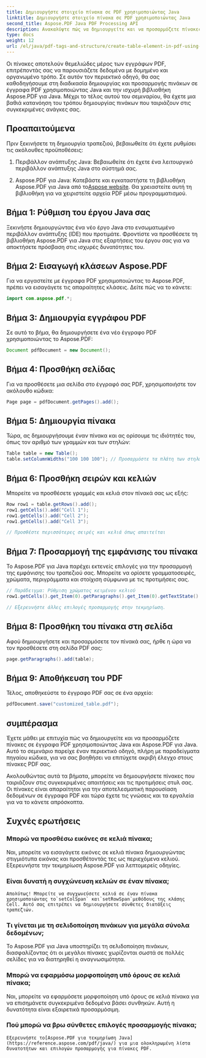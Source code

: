 ```yaml
---
title: Δημιουργήστε στοιχείο πίνακα σε PDF χρησιμοποιώντας Java
linktitle: Δημιουργήστε στοιχείο πίνακα σε PDF χρησιμοποιώντας Java
second_title: Aspose.PDF Java PDF Processing API
description: Ανακαλύψτε πώς να δημιουργείτε και να προσαρμόζετε πίνακες σε έγγραφα PDF χρησιμοποιώντας Java και Aspose.PDF για Java. Ακολουθήστε τον λεπτομερή οδηγό μας με παραδείγματα πηγαίου κώδικα για ακριβή έλεγχο των πινάκων PDF σας.
type: docs
weight: 12
url: /el/java/pdf-tags-and-structure/create-table-element-in-pdf-using-java/
---
```



Οι πίνακες αποτελούν θεμελιώδες μέρος των εγγράφων PDF, επιτρέποντάς σας να παρουσιάζετε δεδομένα με δομημένο και οργανωμένο τρόπο. Σε αυτόν τον περιεκτικό οδηγό, θα σας καθοδηγήσουμε στη διαδικασία δημιουργίας και προσαρμογής πινάκων σε έγγραφα PDF χρησιμοποιώντας Java και την ισχυρή βιβλιοθήκη Aspose.PDF για Java. Μέχρι το τέλος αυτού του σεμιναρίου, θα έχετε μια βαθιά κατανόηση του τρόπου δημιουργίας πινάκων που ταιριάζουν στις συγκεκριμένες ανάγκες σας.

## Προαπαιτούμενα

Πριν ξεκινήσετε τη δημιουργία τραπεζιού, βεβαιωθείτε ότι έχετε ρυθμίσει τις ακόλουθες προϋποθέσεις:

1. Περιβάλλον ανάπτυξης Java: Βεβαιωθείτε ότι έχετε ένα λειτουργικό περιβάλλον ανάπτυξης Java στο σύστημά σας.

2.  Aspose.PDF για Java: Κατεβάστε και εγκαταστήστε τη βιβλιοθήκη Aspose.PDF για Java από το[Aspose website](https://releases.aspose.com/pdf/java/). Θα χρειαστείτε αυτή τη βιβλιοθήκη για να χειριστείτε αρχεία PDF μέσω προγραμματισμού.

## Βήμα 1: Ρύθμιση του έργου Java σας

Ξεκινήστε δημιουργώντας ένα νέο έργο Java στο ενσωματωμένο περιβάλλον ανάπτυξης (IDE) που προτιμάτε. Φροντίστε να προσθέσετε τη βιβλιοθήκη Aspose.PDF για Java στις εξαρτήσεις του έργου σας για να αποκτήσετε πρόσβαση στις ισχυρές δυνατότητες του.

## Βήμα 2: Εισαγωγή κλάσεων Aspose.PDF

Για να εργαστείτε με έγγραφα PDF χρησιμοποιώντας το Aspose.PDF, πρέπει να εισαγάγετε τις απαραίτητες κλάσεις. Δείτε πώς να το κάνετε:

```java
import com.aspose.pdf.*;
```

## Βήμα 3: Δημιουργία εγγράφου PDF

Σε αυτό το βήμα, θα δημιουργήσετε ένα νέο έγγραφο PDF χρησιμοποιώντας το Aspose.PDF:

```java
Document pdfDocument = new Document();
```

## Βήμα 4: Προσθήκη σελίδας

Για να προσθέσετε μια σελίδα στο έγγραφό σας PDF, χρησιμοποιήστε τον ακόλουθο κώδικα:

```java
Page page = pdfDocument.getPages().add();
```

## Βήμα 5: Δημιουργία πίνακα

Τώρα, ας δημιουργήσουμε έναν πίνακα και ας ορίσουμε τις ιδιότητές του, όπως τον αριθμό των γραμμών και των στηλών:

```java
Table table = new Table();
table.setColumnWidths("100 100 100"); // Προσαρμόστε τα πλάτη των στηλών όπως απαιτείται
```

## Βήμα 6: Προσθήκη σειρών και κελιών

Μπορείτε να προσθέσετε γραμμές και κελιά στον πίνακά σας ως εξής:

```java
Row row1 = table.getRows().add();
row1.getCells().add("Cell 1");
row1.getCells().add("Cell 2");
row1.getCells().add("Cell 3");

// Προσθέστε περισσότερες σειρές και κελιά όπως απαιτείται
```

## Βήμα 7: Προσαρμογή της εμφάνισης του πίνακα

Το Aspose.PDF για Java παρέχει εκτενείς επιλογές για την προσαρμογή της εμφάνισης του τραπεζιού σας. Μπορείτε να ορίσετε γραμματοσειρές, χρώματα, περιγράμματα και στοίχιση σύμφωνα με τις προτιμήσεις σας.

```java
// Παράδειγμα: Ρύθμιση χρώματος κειμένου κελιού
row1.getCells().get_Item(0).getParagraphs().get_Item(0).getTextState().setForegroundColor(Color.getRed());

// Εξερευνήστε άλλες επιλογές προσαρμογής στην τεκμηρίωση.
```

## Βήμα 8: Προσθήκη του πίνακα στη σελίδα

Αφού δημιουργήσετε και προσαρμόσετε τον πίνακά σας, ήρθε η ώρα να τον προσθέσετε στη σελίδα PDF σας:

```java
page.getParagraphs().add(table);
```

## Βήμα 9: Αποθήκευση του PDF

Τέλος, αποθηκεύστε το έγγραφο PDF σας σε ένα αρχείο:

```java
pdfDocument.save("customized_table.pdf");
```

## συμπέρασμα

Έχετε μάθει με επιτυχία πώς να δημιουργείτε και να προσαρμόζετε πίνακες σε έγγραφα PDF χρησιμοποιώντας Java και Aspose.PDF για Java. Αυτό το σεμινάριο παρείχε έναν περιεκτικό οδηγό, πλήρη με παραδείγματα πηγαίου κώδικα, για να σας βοηθήσει να επιτύχετε ακριβή έλεγχο στους πίνακες PDF σας.

Ακολουθώντας αυτά τα βήματα, μπορείτε να δημιουργήσετε πίνακες που ταιριάζουν στις συγκεκριμένες απαιτήσεις και τις προτιμήσεις στυλ σας. Οι πίνακες είναι απαραίτητοι για την αποτελεσματική παρουσίαση δεδομένων σε έγγραφα PDF και τώρα έχετε τις γνώσεις και τα εργαλεία για να το κάνετε απρόσκοπτα.

## Συχνές ερωτήσεις

### Μπορώ να προσθέσω εικόνες σε κελιά πίνακα;
   Ναι, μπορείτε να εισαγάγετε εικόνες σε κελιά πίνακα δημιουργώντας στιγμιότυπα εικόνας και προσθέτοντάς τες ως περιεχόμενα κελιού. Εξερευνήστε την τεκμηρίωση Aspose.PDF για λεπτομερείς οδηγίες.

### Είναι δυνατή η συγχώνευση κελιών σε έναν πίνακα;
    Απολύτως! Μπορείτε να συγχωνεύσετε κελιά σε έναν πίνακα χρησιμοποιώντας το`setColSpan` και`setRowSpan`μεθόδους της κλάσης Cell. Αυτό σας επιτρέπει να δημιουργήσετε σύνθετες διατάξεις τραπεζιών.

### Τι γίνεται με τη σελιδοποίηση πινάκων για μεγάλα σύνολα δεδομένων;
   Το Aspose.PDF για Java υποστηρίζει τη σελιδοποίηση πινάκων, διασφαλίζοντας ότι οι μεγάλοι πίνακες χωρίζονται σωστά σε πολλές σελίδες για να διατηρηθεί η αναγνωσιμότητα.

### Μπορώ να εφαρμόσω μορφοποίηση υπό όρους σε κελιά πίνακα;
   Ναι, μπορείτε να εφαρμόσετε μορφοποίηση υπό όρους σε κελιά πίνακα για να επισημάνετε συγκεκριμένα δεδομένα βάσει συνθηκών. Αυτή η δυνατότητα είναι εξαιρετικά προσαρμόσιμη.

### Πού μπορώ να βρω σύνθετες επιλογές προσαρμογής πίνακα;
    Εξερευνήστε το[Aspose.PDF για τεκμηρίωση Java](https://reference.aspose.com/pdf/java/) για μια ολοκληρωμένη λίστα δυνατοτήτων και επιλογών προσαρμογής για πίνακες PDF.